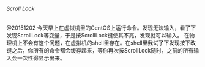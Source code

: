 ###### Scroll Lock
@20151202
今天早上在虚拟机里的CentOS上运行命令。发现无法输入，看了下发现ScrollLock等变量，于是按ScrollLock键使其不亮，发现就可以输入。
在物理机上不会有这个问题，在虚拟机的shell里存在。在shell里我试了下发现按下改键之后，你所有的命令都会缓存起来，等你再次按ScrollLock随时，之前的所有输入会一次性得显示出来。
